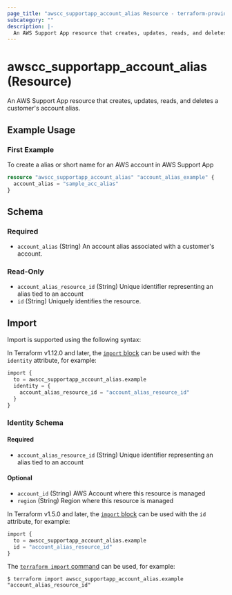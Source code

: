 ```yaml
---
page_title: "awscc_supportapp_account_alias Resource - terraform-provider-awscc"
subcategory: ""
description: |-
  An AWS Support App resource that creates, updates, reads, and deletes a customer's account alias.
---
```


# awscc_supportapp_account_alias (Resource)

An AWS Support App resource that creates, updates, reads, and deletes a customer's account alias.

## Example Usage

### First Example
To create a alias or short name for an AWS account in AWS Support App 
```terraform
resource "awscc_supportapp_account_alias" "account_alias_example" {
  account_alias = "sample_acc_alias"
}
```


<!-- schema generated by tfplugindocs -->
## Schema

### Required

- `account_alias` (String) An account alias associated with a customer's account.

### Read-Only

- `account_alias_resource_id` (String) Unique identifier representing an alias tied to an account
- `id` (String) Uniquely identifies the resource.

## Import

Import is supported using the following syntax:

In Terraform v1.12.0 and later, the [`import` block](https://developer.hashicorp.com/terraform/language/import) can be used with the `identity` attribute, for example:

```terraform
import {
  to = awscc_supportapp_account_alias.example
  identity = {
    account_alias_resource_id = "account_alias_resource_id"
  }
}
```

<!-- schema generated by tfplugindocs -->
### Identity Schema

#### Required

- `account_alias_resource_id` (String) Unique identifier representing an alias tied to an account

#### Optional

- `account_id` (String) AWS Account where this resource is managed
- `region` (String) Region where this resource is managed

In Terraform v1.5.0 and later, the [`import` block](https://developer.hashicorp.com/terraform/language/import) can be used with the `id` attribute, for example:

```terraform
import {
  to = awscc_supportapp_account_alias.example
  id = "account_alias_resource_id"
}
```

The [`terraform import` command](https://developer.hashicorp.com/terraform/cli/commands/import) can be used, for example:

```shell
$ terraform import awscc_supportapp_account_alias.example "account_alias_resource_id"
```